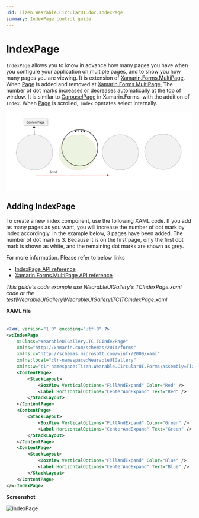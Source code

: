 ```yaml
---
uid: Tizen.Wearable.CircularUI.doc.IndexPage
summary: IndexPage control guide
---
```

# IndexPage

`IndexPage` allows you to know in advance how many pages you have when you configure your application on multiple pages, and  to show you how many pages you are viewing.
It is extension of [Xamarin.Forms.MultiPage](https://developer.xamarin.com/api/type/Xamarin.Forms.MultiPage%3CT%3E/).
When [Page](https://docs.microsoft.com/en-us/xamarin/xamarin-forms/user-interface/controls/pages) is added and removed at [Xamarin.Forms.MultiPage](https://developer.xamarin.com/api/type/Xamarin.Forms.MultiPage%3CT%3E/), The number of dot marks increases or decreases automatically at the top of window.
It is similar to [CarouselPage](https://docs.microsoft.com/en-us/xamarin/xamarin-forms/user-interface/controls/pages#carouselpage) in Xamarin.Forms, with the addition of `Index`.
When [Page](https://docs.microsoft.com/en-us/xamarin/xamarin-forms/user-interface/controls/pages) is scrolled, `Index` operates select internally.

![](data/IndexPage_action.png)

## Adding IndexPage

To create a new index component, use the following XAML code.
If you add as many pages as you want, you will increase the number of dot mark by index accordingly. In the example below, 3 pages have been added. The number of dot mark is 3. Because it is on the first page, only the first dot mark is shown as white, and the remaining dot marks are shown as grey.

For more information. Please refer to below links

- [IndexPage  API reference](https://samsung.github.io/Tizen.CircularUI/api/Tizen.Wearable.CircularUI.Forms.IndexPage.html)
- [Xamarin.Forms.MultiPage  API reference](https://developer.xamarin.com/api/type/Xamarin.Forms.MultiPage%3CT%3E/)

_This guide's code example use WearableUIGallery's TCIndexPage.xaml code at the test\WearableUIGallery\WearableUIGallery\TC\TCIndexPage.xaml_

**XAML file**

```xml

<?xml version="1.0" encoding="utf-8" ?>
<w:IndexPage
    x:Class="WearableUIGallery.TC.TCIndexPage"
    xmlns="http://xamarin.com/schemas/2014/forms"
    xmlns:x="http://schemas.microsoft.com/winfx/2009/xaml"
    xmlns:local="clr-namespace:WearableUIGallery"
    xmlns:w="clr-namespace:Tizen.Wearable.CircularUI.Forms;assembly=Tizen.Wearable.CircularUI.Forms">
    <ContentPage>
        <StackLayout>
            <BoxView VerticalOptions="FillAndExpand" Color="Red" />
            <Label HorizontalOptions="CenterAndExpand" Text="Red" />
        </StackLayout>
    </ContentPage>
    <ContentPage>
        <StackLayout>
            <BoxView VerticalOptions="FillAndExpand" Color="Green" />
            <Label HorizontalOptions="CenterAndExpand" Text="Green" />
        </StackLayout>
    </ContentPage>
    <ContentPage>
        <StackLayout>
            <BoxView VerticalOptions="FillAndExpand" Color="Blue" />
            <Label HorizontalOptions="CenterAndExpand" Text="Blue" />
        </StackLayout>
    </ContentPage>
</w:IndexPage>
```

**Screenshot**

![IndexPage](data/IndexPage.png)